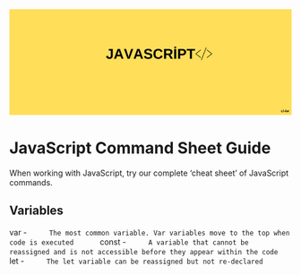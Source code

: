 <div align="center">
	<img src="guide/images/branding/JS.png" title="JavaScript Command Sheet" alt="JavaScript Command Sheet" />
</div>

# JavaScript Command Sheet Guide

When working with JavaScript, try our complete ‘cheat sheet’ of JavaScript commands. 

## Variables


   var    -     `      The most common variable. Var variables move to the top when code is executed       `
   const    -     `      A variable that cannot be reassigned and is not accessible before they appear within the code       `
   let    -     `      The let variable can be reassigned but not re-declared       `
   


